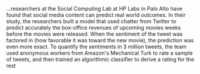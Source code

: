 ...researchers at the Social Computing Lab at HP Labs in Palo Alto have found that social media content can predict real world outcomes. In their study, the researchers built a model that used chatter from Twitter to predict accurately the box-office revenues of upcoming movies weeks before the movies were released. When the sentiment of the tweet was factored in (how favorable it was toward the new movie), the prediction was even more exact. To quantify the sentiments in 3 million tweets, the team used anonymous workers from Amazon's Mechanical Turk to rate a sample of tweets, and then trained an algorithmic classifier to derive a rating for the rest